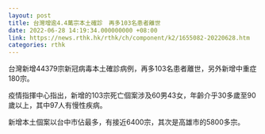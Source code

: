 ```yaml
---
layout: post
title: 台灣增逾4.4萬宗本土確診　再多103名患者離世
date: 2022-06-28 14:19:34.000000000 +08:00
link: https://news.rthk.hk/rthk/ch/component/k2/1655082-20220628.htm
categories: rthk
---
```


台灣新增44379宗新冠病毒本土確診病例，再多103名患者離世，另外新增中重症180宗。

疫情指揮中心指出，新增的103宗死亡個案涉及60男43女，年齡介乎30多歲至90歲以上，其中97人有慢性疾病。

新增本土個案以台中市佔最多，有接近6400宗，其次是高雄市的5800多宗。
